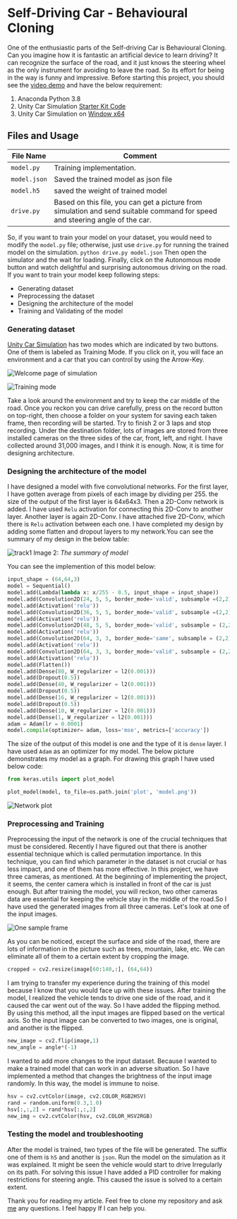 # Self-Driving Car - Behavioural Cloning
One of the enthusiastic parts of the Self-driving Car is Behavioural Cloning. Can you imagine how it is fantastic an artificial device to learn driving? It can recognize the surface of the road, and it just knows the steering wheel as the only instrument for avoiding to leave the road. So its effort for being in the way is funny and impressive. 
Before starting this project, you should see the [video demo](https://www.youtube.com/watch?v=yQL1XG5va-8&list=PLChwywmfd8lqhyap8yrjOeALFLkJ5nRTv&index=1) and have the below requirement:

1. Anaconda Python 3.8
2. Unity Car Simulation [Starter Kit Code](https://github.com/udacity/CarND-Term1-Starter-Kit)
3. Unity Car Simulation on [Window x64](https://d17h27t6h515a5.cloudfront.net/topher/2016/November/5831f3a4_simulator-windows-64/simulator-windows-64.zip)

## Files and Usage
| File Name | Comment |
| ------ | ------ |
| `model.py` | Training implementation. |
| `model.json` | Saved the trained model as json file |
| `model.h5` | saved the weight of trained model |
| `drive.py` | Based on this file, you can get a picture from simulation and send suitable command for speed and steering angle of the car. |

So, if you want to train your model on your dataset, you would need to modify the `model.py` file; otherwise, just use `drive.py` for running the trained model on the simulation.
`python drive.py model.json`
Then open the simulator and the wait for loading. Finally, click on the Autonomous mode button and watch delightful and surprising autonomous driving on the road. If you want to train your model keep following steps:
- Generating dataset
- Preprocessing the dataset
- Designing the architecture of the model
- Training and Validating of the model

### Generating dataset
[Unity Car Simulation](https://d17h27t6h515a5.cloudfront.net/topher/2016/November/5831f3a4_simulator-windows-64/simulator-windows-64.zip) has two modes which are indicated by two buttons. One of them is labeled as Training Mode. If you click on it, you will face an environment and a car that you can control by using the Arrow-Key. 

![Welcome page of simulation](https://github.com/PooyaAlamirpour/BehavioralCloning/blob/master/Pictures/welcome-simulation.png)

![Training mode](https://github.com/PooyaAlamirpour/BehavioralCloning/blob/master/Pictures/training-mode.png)

Take a look around the environment and try to keep the car middle of the road. Once you reckon you can drive carefully, press on the record button on top-right, then choose a folder on your system for saving each taken frame, then recording will be started. Try to finish 2 or 3 laps and stop recording. Under the destination folder, lots of images are stored from three installed cameras on the three sides of the car, front, left, and right. I have collected around 31,000 images, and I think it is enough. Now, it is time for designing architecture.

### Designing the architecture of the model
I have designed a model with five convolutional networks. For the first layer, I have gotten average from pixels of each image by dividing per 255. the size of the output of the first layer is 64x64x3. Then a 2D-Conv network is added. I have used `Relu` activation for connecting this 2D-Conv to another layer. Another layer is again 2D-Conv. I have attached five 2D-Conv, which there is `Relu` activation between each one. I have completed my design by adding some flatten and dropout layers to my network.You can see the summary of my design in the below table:

![track1](IMAGE_URL)
Image 2: *The summary of model*

You can see the implemention of this model below:
```python
input_shape = (64,64,3)
model = Sequential()
model.add(Lambda(lambda x: x/255 - 0.5, input_shape = input_shape))
model.add(Convolution2D(24, 5, 5, border_mode='valid', subsample =(2,2), W_regularizer = l2(0.001)))
model.add(Activation('relu'))
model.add(Convolution2D(36, 5, 5, border_mode='valid', subsample =(2,2), W_regularizer = l2(0.001)))
model.add(Activation('relu'))
model.add(Convolution2D(48, 5, 5, border_mode='valid', subsample = (2,2), W_regularizer = l2(0.001)))
model.add(Activation('relu'))
model.add(Convolution2D(64, 3, 3, border_mode='same', subsample = (2,2), W_regularizer = l2(0.001)))
model.add(Activation('relu'))
model.add(Convolution2D(64, 3, 3, border_mode='valid', subsample = (2,2), W_regularizer = l2(0.001)))
model.add(Activation('relu'))
model.add(Flatten())
model.add(Dense(80, W_regularizer = l2(0.001)))
model.add(Dropout(0.5))
model.add(Dense(40, W_regularizer = l2(0.001)))
model.add(Dropout(0.5))
model.add(Dense(16, W_regularizer = l2(0.001)))
model.add(Dropout(0.5))
model.add(Dense(10, W_regularizer = l2(0.001)))
model.add(Dense(1, W_regularizer = l2(0.001)))
adam = Adam(lr = 0.0001)
model.compile(optimizer= adam, loss='mse', metrics=['accuracy'])
```

The size of the output of this model is one and the type of it is `dense` layer. I have used `Adam` as an optimizer for my model. The below picture demonstrates my model as a graph. For drawing this graph I have used below code:
```python
from keras.utils import plot_model

plot_model(model, to_file=os.path.join('plot', 'model.png'))
```

![Network plot](https://github.com/PooyaAlamirpour/BehavioralCloning/blob/master/Pictures/network-plot.png)

### Preprocessing and Training
Preprocessing the input of the network is one of the crucial techniques that must be considered. Recently I have figured out that there is another essential technique which is called permutation importance. In this technique, you can find which parameter in the dataset is not crucial or has less impact, and one of them has more effective. In this project, we have three cameras, as mentioned. At the beginning of implementing the project, it seems, the center camera which is installed in front of the car is just enough. But after training the model, you will reckon, two other cameras data are essential for keeping the vehicle stay in the middle of the road.So I have used the generated images from all three cameras. Let's look at one of the input images.

![One sample frame](https://github.com/PooyaAlamirpour/BehavioralCloning/blob/master/Pictures/one-sample-image.png)

As you can be noticed, except the surface and side of the road, there are lots of information in the picture such as trees, mountain, lake, etc. We can eliminate all of them to a certain extent by cropping the image. 
```python
cropped = cv2.resize(image[60:140,:], (64,64))
```
I am trying to transfer my experience during the training of this model because I know that you would face up with these issues. 
After training the model, I realized the vehicle tends to drive one side of the road, and it caused the car went out of the way. So I have added the flipping method. By using this method, all the input images are flipped based on the vertical axis. So the input image can be converted to two images, one is original, and another is the flipped. 
```python
new_image = cv2.flip(image,1)
new_angle = angle*(-1)
```
I wanted to add more changes to the input dataset. Because I wanted to make a trained model that can work in an adverse situation. So I have implemented a method that changes the brightness of the input image randomly. In this way, the model is immune to noise.
```python
hsv = cv2.cvtColor(image, cv2.COLOR_RGB2HSV)
rand = random.uniform(0.3,1.0)
hsv[:,:,2] = rand*hsv[:,:,2]
new_img = cv2.cvtColor(hsv, cv2.COLOR_HSV2RGB)
```

### Testing the model and troubleshooting
After the model is trained, two types of the file will be generated. The suffix one of them is `h5` and another is `json`. Run the model on the simulation as it was explained. It might be seen the vehicle would start to drive Irregularly on its path. For solving this issue I have added a PID controller for making restrictions for steering angle. This caused the issue is solved to a certain extent.

Thank you for reading my article. Feel free to clone my repository and ask [me](https://www.linkedin.com/in/pooya-alamirpour) any questions. I feel happy If I can help you.


